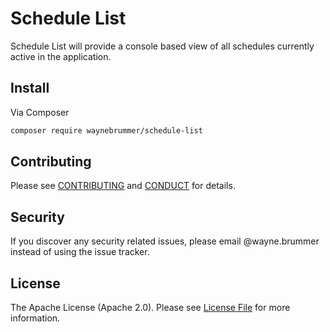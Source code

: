 # Schedule List

Schedule List will provide a console based view of all schedules currently active in the application.

## Install

Via Composer

```bash
composer require waynebrummer/schedule-list
```

## Contributing

Please see [CONTRIBUTING](CONTRIBUTING.md) and [CONDUCT](CONDUCT.md) for details.

## Security

If you discover any security related issues, please email @wayne.brummer instead of using the issue tracker.

## License

The Apache License (Apache 2.0). Please see [License File](LICENSE.md) for more information.
